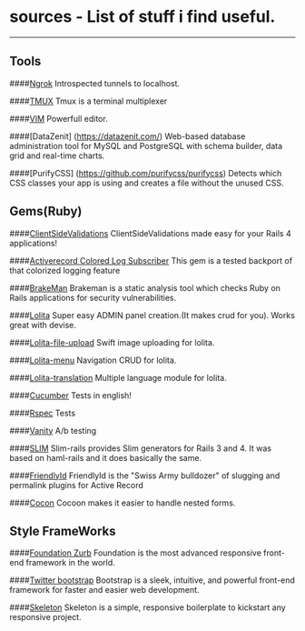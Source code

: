 # sources - List of stuff i find useful.
---

## Tools

####[Ngrok](https://ngrok.com/)
Introspected tunnels to localhost.

####[TMUX](http://tmux.sourceforge.net/)
Tmux is a terminal multiplexer

####[VIM](http://www.vim.org/)
Powerfull editor.

####[DataZenit] (https://datazenit.com/)
Web-based database administration tool for MySQL and PostgreSQL with schema builder, data grid and real-time charts.

####[PurifyCSS] (https://github.com/purifycss/purifycss)
Detects which CSS classes your app is using and creates a file without the unused CSS.

## Gems(Ruby)

####[ClientSideValidations](https://github.com/DavyJonesLocker/client_side_validations)
ClientSideValidations made easy for your Rails 4 applications!

####[Activerecord Colored Log Subscriber](https://github.com/customink/activerecord-colored_log_subscriber)
This gem is a tested backport of that colorized logging feature

####[BrakeMan](https://github.com/presidentbeef/brakeman)
Brakeman is a static analysis tool which checks Ruby on Rails applications for security vulnerabilities.

####[Lolita](https://github.com/ithouse/lolita)
Super easy ADMIN panel creation.(It makes crud for you). Works great with devise.

####[Lolita-file-upload](https://github.com/ithouse/lolita-file-upload)
Swift image uploading for lolita.

####[Lolita-menu](https://github.com/ithouse/lolita-menu)
Navigation CRUD for lolita.

####[Lolita-translation](https://github.com/ithouse/lolita-translation)
Multiple language module for lolita.

####[Cucumber](https://github.com/cucumber/cucumber-rails)
Tests in english!

####[Rspec](https://github.com/rspec/rspec)
Tests

####[Vanity](https://github.com/assaf/vanity)
A/b testing

####[SLIM](https://github.com/slim-template/slim-rails)
Slim-rails provides Slim generators for Rails 3 and 4. It was based on haml-rails and it does basically the same.

####[FriendlyId](https://github.com/norman/friendly_id)
FriendlyId is the "Swiss Army bulldozer" of slugging and permalink plugins for Active Record

####[Cocon](https://github.com/nathanvda/cocoon)
Cocoon makes it easier to handle nested forms.

## Style FrameWorks

####[Foundation Zurb](https://github.com/zurb/foundation)
Foundation is the most advanced responsive front-end framework in the world.

####[Twitter bootstrap](https://github.com/twbs/bootstrap)
Bootstrap is a sleek, intuitive, and powerful front-end framework for faster and easier web development.

####[Skeleton](https://github.com/dhg/Skeleton)
Skeleton is a simple, responsive boilerplate to kickstart any responsive project.

